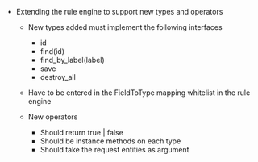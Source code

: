 * Extending the rule engine to support new types and operators

	* New types added must implement the following interfaces
	  - id
	  - find(id)
	  - find_by_label(label)
	  - save
	  - destroy_all

	* Have to be entered in the FieldToType mapping whitelist in the rule engine

	* New operators
	  - Should return true | false
	  - Should be instance methods on each type
	  - Should take the request entities as argument
